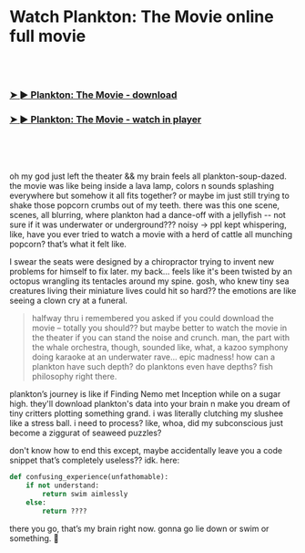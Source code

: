 <h1>Watch Plankton: The Movie online full movie</h1>


<br><br>

<h3><a href="https://Charless-endenracamb1971.github.io/afrexapbwv/">➤ ► Plankton: The Movie - download</a></h3> 
<h3><a href="https://Charless-endenracamb1971.github.io/afrexapbwv/">➤ ► Plankton: The Movie - watch in player</a></h3>


<br><br><br>


oh my god just left the theater && my brain feels all plankton-soup-dazed. the movie was like being inside a lava lamp, colors n sounds splashing everywhere but somehow it all fits together? or maybe im just still trying to shake those popcorn crumbs out of my teeth. there was this one scene, scenes, all blurring, where plankton had a dance-off with a jellyfish -- not sure if it was underwater or underground??? noisy -> ppl kept whispering, like, have you ever tried to watch a movie with a herd of cattle all munching popcorn? that’s what it felt like. 

I swear the seats were designed by a chiropractor trying to invent new problems for himself to fix later. my back... feels like it's been twisted by an octopus wrangling its tentacles around my spine. gosh, who knew tiny sea creatures living their miniature lives could hit so hard?? the emotions are like seeing a clown cry at a funeral.

> halfway thru i remembered you asked if you could download the movie – totally you should?? but maybe better to watch the movie in the theater if you can stand the noise and crunch. man, the part with the whale orchestra, though, sounded like, what, a kazoo symphony doing karaoke at an underwater rave... epic madness! how can a plankton have such depth? do planktons even have depths? fish philosophy right there.

plankton’s journey is like if Finding Nemo met Inception while on a sugar high. they'll download plankton's data into your brain n make you dream of tiny critters plotting something grand. i was literally clutching my slushee like a stress ball. i need to process? like, whoa, did my subconscious just become a ziggurat of seaweed puzzles?

don't know how to end this except, maybe accidentally leave you a code snippet that’s completely useless?? idk. here: 

```python
def confusing_experience(unfathomable):
    if not understand:
        return swim aimlessly
    else:
        return ????
```

there you go, that’s my brain right now. gonna go lie down or swim or something. 🍿
